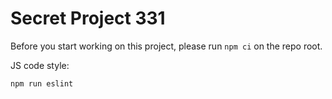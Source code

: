 # Secret Project 331

Before you start working on this project, please run `npm ci` on the repo root.

JS code style:

```bash
npm run eslint
```
